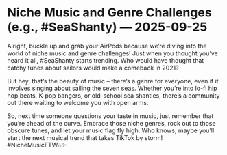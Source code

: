 # Niche Music and Genre Challenges (e.g., #SeaShanty) — 2025-09-25

Alright, buckle up and grab your AirPods because we’re diving into the world of niche music and genre challenges! Just when you thought you’ve heard it all, #SeaShanty starts trending. Who would have thought that catchy tunes about sailors would make a comeback in 2021?

But hey, that’s the beauty of music – there’s a genre for everyone, even if it involves singing about sailing the seven seas. Whether you’re into lo-fi hip hop beats, K-pop bangers, or old-school sea shanties, there’s a community out there waiting to welcome you with open arms.

So, next time someone questions your taste in music, just remember that you’re ahead of the curve. Embrace those niche genres, rock out to those obscure tunes, and let your music flag fly high. Who knows, maybe you’ll start the next musical trend that takes TikTok by storm! #NicheMusicFTW🎶✨